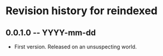 # Revision history for reindexed

## 0.0.1.0 -- YYYY-mm-dd

* First version. Released on an unsuspecting world.
